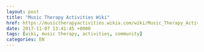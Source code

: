 ```yaml
---
layout: post
title: "Music Therapy Activities Wiki"
href: https://musictherapyactivities.wikia.com/wiki/Music_Therapy_Activities_Wiki
date: 2017-11-07 13:41:45 +0000
tags: [wiki, music therapy, activities, community]
categories: EN
---
```

